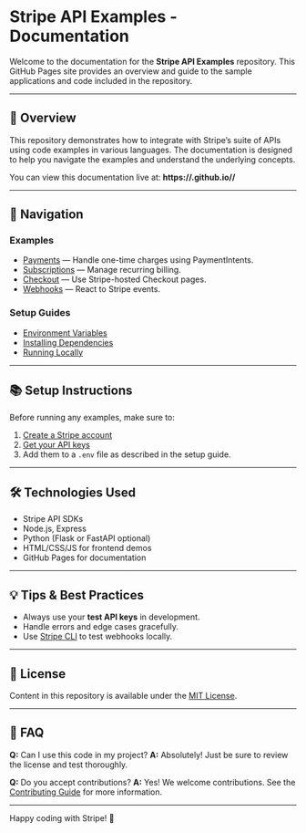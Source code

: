 # Stripe API Examples - Documentation

Welcome to the documentation for the **Stripe API Examples** repository. This GitHub Pages site provides an overview and guide to the sample applications and code included in the repository.

---

## 📖 Overview

This repository demonstrates how to integrate with Stripe’s suite of APIs using code examples in various languages. The documentation is designed to help you navigate the examples and understand the underlying concepts.

You can view this documentation live at:
**https\://<your-github-username>.github.io/<repo-name>/**

---

## 🧭 Navigation

### Examples

* [Payments](../examples/payments/README.md) — Handle one-time charges using PaymentIntents.
* [Subscriptions](../examples/subscriptions/README.md) — Manage recurring billing.
* [Checkout](../examples/checkout/README.md) — Use Stripe-hosted Checkout pages.
* [Webhooks](../examples/webhooks/README.md) — React to Stripe events.

### Setup Guides

* [Environment Variables](setup/env.md)
* [Installing Dependencies](setup/install.md)
* [Running Locally](setup/run.md)

---

## 📚 Setup Instructions

Before running any examples, make sure to:

1. [Create a Stripe account](https://dashboard.stripe.com/register)
2. [Get your API keys](https://dashboard.stripe.com/test/apikeys)
3. Add them to a `.env` file as described in the setup guide.

---

## 🛠️ Technologies Used

* Stripe API SDKs
* Node.js, Express
* Python (Flask or FastAPI optional)
* HTML/CSS/JS for frontend demos
* GitHub Pages for documentation

---

## 💡 Tips & Best Practices

* Always use your **test API keys** in development.
* Handle errors and edge cases gracefully.
* Use [Stripe CLI](https://stripe.com/docs/stripe-cli) to test webhooks locally.

---

## 🧾 License

Content in this repository is available under the [MIT License](../LICENSE).

---

## 🙋 FAQ

**Q:** Can I use this code in my project?
**A:** Absolutely! Just be sure to review the license and test thoroughly.

**Q:** Do you accept contributions?
**A:** Yes! We welcome contributions. See the [Contributing Guide](../CONTRIBUTING.md) for more information.

---

Happy coding with Stripe! 🚀

